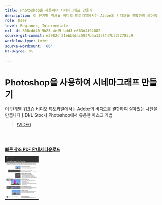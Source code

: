 ```yaml
---
title: Photoshop을 사용하여 시네마그래프 만들기
description: 이 단계별 워크숍 비디오 튜토리얼에서는 Adobe의 비디오를 결합하여 살아있는 사진을 만듭니다 [!DNL Stock] Photoshop의 유용한 마스크 기법
role: User
level: Beginner, Intermediate
exl-id: 858cdd40-5b23-4ef9-bdd3-e663d4d94002
source-git-commit: e3982cf31ebb0dac5927baa1352447b3222785c9
workflow-type: tm+mt
source-wordcount: '66'
ht-degree: 0%

---
```


# Photoshop을 사용하여 시네마그래프 만들기

이 단계별 워크숍 비디오 튜토리얼에서는 Adobe의 비디오를 결합하여 살아있는 사진을 만듭니다 [!DNL Stock] Photoshop에서 유용한 마스크 기법

>[!VIDEO](https://video.tv.adobe.com/v/331002?hidetitle=true)

<br> 

[**빠른 참조 PDF 안내서 다운로드**](../quick-reference/CreatingCinemagraphswithPhotoshop.pdf)

[![빠른 참조 안내서의 첫 페이지 이미지](assets/CreatingCinemagraphswithPhotoshopPage1.png)](../quick-reference/CreatingCinemagraphswithPhotoshop.pdf)
